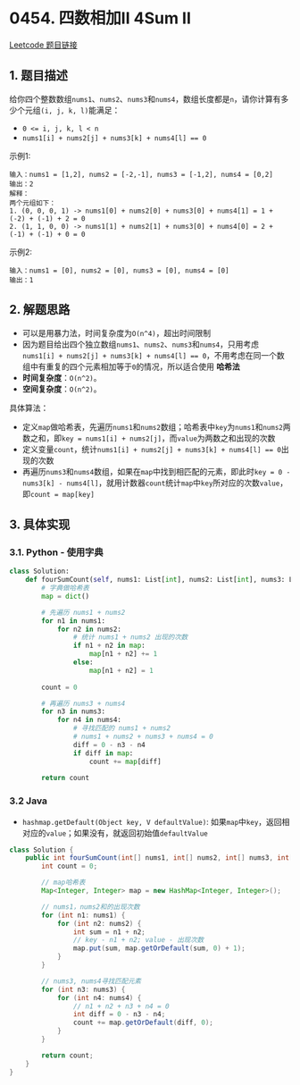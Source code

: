 # 0454. 四数相加II 4Sum II
[Leetcode 题目链接](https://leetcode.com/problems/4sum-ii/description/)

## 1. 题目描述
给你四个整数数组`nums1`、`nums2`、`nums3`和`nums4`，数组长度都是`n`，请你计算有多少个元组`(i, j, k, l)`能满足：

* `0 <= i, j, k, l < n`
* `nums1[i] + nums2[j] + nums3[k] + nums4[l] == 0`

示例1:
```
输入：nums1 = [1,2], nums2 = [-2,-1], nums3 = [-1,2], nums4 = [0,2]
输出：2
解释：
两个元组如下：
1. (0, 0, 0, 1) -> nums1[0] + nums2[0] + nums3[0] + nums4[1] = 1 + (-2) + (-1) + 2 = 0
2. (1, 1, 0, 0) -> nums1[1] + nums2[1] + nums3[0] + nums4[0] = 2 + (-1) + (-1) + 0 = 0
```

示例2:
```
输入：nums1 = [0], nums2 = [0], nums3 = [0], nums4 = [0]
输出：1
```

## 2. 解题思路
* 可以是用暴力法，时间复杂度为`O(n^4)`，超出时间限制
* 因为题目给出四个独立数组`nums1`、`nums2`、`nums3`和`nums4`，只用考虑`nums1[i] + nums2[j] + nums3[k] + nums4[l] == 0`，不用考虑在同一个数组中有重复的四个元素相加等于`0`的情况，所以适合使用 **哈希法**
* **时间复杂度**：`O(n^2)`。
* **空间复杂度**：`O(n^2)`。


具体算法：
* 定义`map`做哈希表，先遍历`nums1`和`nums2`数组；哈希表中`key`为`nums1`和`nums2`两数之和，即`key = nums1[i] + nums2[j]`，而`value`为两数之和出现的次数
* 定义变量`count`，统计`nums1[i] + nums2[j] + nums3[k] + nums4[l] == 0`出现的次数
* 再遍历`nums3`和`nums4`数组，如果在`map`中找到相匹配的元素，即此时`key = 0 - nums3[k] - nums4[l]`，就用计数器`count`统计`map`中`key`所对应的次数`value`，即`count = map[key]`

## 3. 具体实现

### 3.1. Python - 使用字典
```Python
class Solution:
    def fourSumCount(self, nums1: List[int], nums2: List[int], nums3: List[int], nums4: List[int]) -> int:
        # 字典做哈希表
        map = dict()

        # 先遍历 nums1 + nums2
        for n1 in nums1:
            for n2 in nums2:
                # 统计 nums1 + nums2 出现的次数
                if n1 + n2 in map:
                    map[n1 + n2] += 1
                else: 
                    map[n1 + n2] = 1
        
        count = 0

        # 再遍历 nums3 + nums4
        for n3 in nums3:
            for n4 in nums4:
                # 寻找匹配的 nums1 + nums2
                # nums1 + nums2 + nums3 + nums4 = 0
                diff = 0 - n3 - n4
                if diff in map:
                    count += map[diff]
                
        return count
```

### 3.2 Java
* `hashmap.getDefault(Object key, V defaultValue)`: 如果`map`中`key`，返回相对应的`value`；如果没有，就返回初始值`defaultValue`
```Java
class Solution {
    public int fourSumCount(int[] nums1, int[] nums2, int[] nums3, int[] nums4) {
        int count = 0;

        // map哈希表
        Map<Integer, Integer> map = new HashMap<Integer, Integer>();

        // nums1，nums2和的出现次数
        for (int n1: nums1) {
            for (int n2: nums2) {
                int sum = n1 + n2;
                // key - n1 + n2; value - 出现次数
                map.put(sum, map.getOrDefault(sum, 0) + 1); 
            }
        }

        // nums3, nums4寻找匹配元素
        for (int n3: nums3) {
            for (int n4: nums4) {
                // n1 + n2 + n3 + n4 = 0
                int diff = 0 - n3 - n4;
                count += map.getOrDefault(diff, 0);
            }
        }

        return count;
    }
}
```
